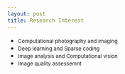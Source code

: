 ```yaml
---
layout: post
title: Research Interest
---
```


<ul>
<li><span style="font-size: 100%;"><small>Computational photography and imaging</small></span></li>
<li><span style="font-size: 100%;"><small>Deep learning and Sparse coding</small></span></li>
<li><span style="font-size: 100%;"><small>Image analysis and Computational vision</small></span></li>
<li><span style="font-size: 100%;"><small>Image quality assessemnt</small></span></li>
</ul>
